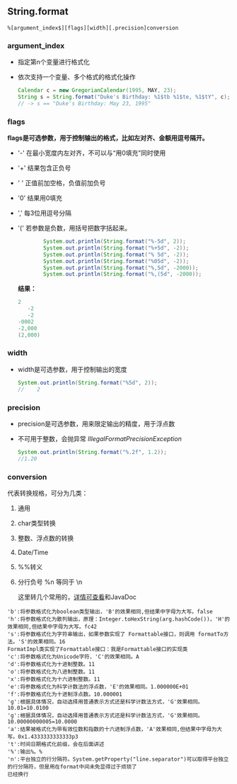 ## String.format

`%[argument_index$][flags][width][.precision]conversion`

### argument_index

- 指定第n个变量进行格式化

- 依次支持一个变量、多个格式的格式化操作

  ```Java
  Calendar c = new GregorianCalendar(1995, MAY, 23);
  String s = String.format("Duke's Birthday: %1$tb %1$te, %1$tY", c);
  // -> s == "Duke's Birthday: May 23, 1995"
  ```

### flags

**flags是可选参数，用于控制输出的格式，比如左对齐、金额用逗号隔开。**

- '-' 在最小宽度内左对齐，不可以与“用0填充”同时使用

- '+' 结果包含正负号

- ' ' 正值前加空格，负值前加负号

- '0' 结果用0填充

- ',' 每3位用逗号分隔

- '(' 若参数是负数，用括号把数字括起来。

  ```java
          System.out.println(String.format("%-5d", 2));
          System.out.println(String.format("%+5d", -2));
          System.out.println(String.format("% 5d", -2));
          System.out.println(String.format("%05d", -2));
          System.out.println(String.format("%,5d", -2000));
          System.out.println(String.format("%,(5d", -2000));
  
  ```

  

   **结果：**

  ```java
  2    
     -2
     -2
  -0002
  -2,000
  (2,000)
  
  ```

### width

- width是可选参数，用于控制输出的宽度

  ```java
  System.out.println(String.format("%5d", 2));     
  //    2
  ```

### precision

- precision是可选参数，用来限定输出的精度，用于浮点数

- 不可用于整数，会抛异常 *IllegalFormatPrecisionException*

  ```Java
  System.out.println(String.format("%.2f", 1.2));
  //1.20
  ```

  

### conversion

代表转换规格，可分为几类：

1. 通用

2. char类型转换

3. 整数、浮点数的转换

4. Date/Time

5. %%转义

6. 分行负号 %n 等同于 \n

   这里转几个常用的，[详情可查看](https://www.cnblogs.com/travellife/p/Java-zi-fu-chuan-ge-shi-hua-xiang-jie.html)和JavaDoc

```
'b':将参数格式化为boolean类型输出，'B'的效果相同,但结果中字母为大写。false
'h':将参数格式化为散列输出，原理：Integer.toHexString(arg.hashCode())，'H'的效果相同,但结果中字母为大写。fc42
's':将参数格式化为字符串输出，如果参数实现了 Formattable接口，则调用 formatTo方法。'S'的效果相同。16
FormatImpl类实现了Formattable接口：我是Formattable接口的实现类
'c':将参数格式化为Unicode字符，'C'的效果相同。A
'd':将参数格式化为十进制整数。11
'o':将参数格式化为八进制整数。11
'x':将参数格式化为十六进制整数。11
'e':将参数格式化为科学计数法的浮点数，'E'的效果相同。1.000000E+01
'f':将参数格式化为十进制浮点数。10.000001
'g':根据具体情况，自动选择用普通表示方式还是科学计数法方式，'G'效果相同。10.01=10.0100
'g':根据具体情况，自动选择用普通表示方式还是科学计数法方式，'G'效果相同。10.00000000005=10.0000
'a':结果被格式化为带有效位数和指数的十六进制浮点数，'A'效果相同,但结果中字母为大写。0x1.4333333333333p3
't':时间日期格式化前缀，会在后面讲述
'%':输出%。%
'n':平台独立的行分隔符。System.getProperty("line.separator")可以取得平台独立的行分隔符，但是用在format中间未免显得过于烦琐了
已经换行
```









